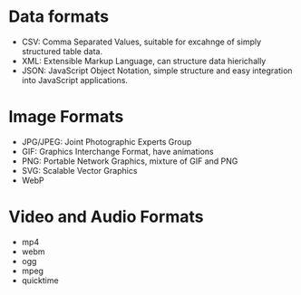 # Data formats
- CSV: Comma Separated Values, suitable for excahnge of simply structured table data.
- XML: Extensible Markup Language, can structure data hierichally
- JSON: JavaScript Object Notation, simple structure and easy integration into JavaScript applications.

# Image Formats
- JPG/JPEG: Joint Photographic Experts Group
- GIF: Graphics Interchange Format, have animations
- PNG: Portable Network Graphics, mixture of GIF and PNG
- SVG: Scalable Vector Graphics
- WebP

# Video and Audio Formats
- mp4
- webm
- ogg
- mpeg
- quicktime
